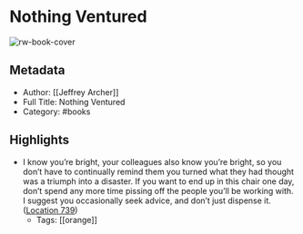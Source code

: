 # Nothing Ventured

![rw-book-cover](https://m.media-amazon.com/images/I/81yxtviEvYL._SY160.jpg)

## Metadata
- Author: [[Jeffrey Archer]]
- Full Title: Nothing Ventured
- Category: #books

## Highlights
- I know you’re bright, your colleagues also know you’re bright, so you don’t have to continually remind them you turned what they had thought was a triumph into a disaster. If you want to end up in this chair one day, don’t spend any more time pissing off the people you’ll be working with. I suggest you occasionally seek advice, and don’t just dispense it. ([Location 739](https://readwise.io/to_kindle?action=open&asin=B07NTZ32ZZ&location=739))
    - Tags: [[orange]] 
